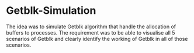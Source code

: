# Getblk-Simulation
The idea was to simulate Getblk algorithm that handle the allocation of buffers to processes. The requirement was to be able to visualise all 5 scenarios of Getblk and clearly identify the working of Getblk in all of those scenarios.
